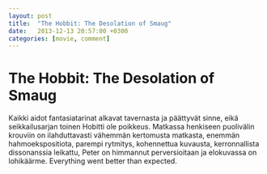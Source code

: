 ```yaml
---
layout: post
title:  "The Hobbit: The Desolation of Smaug"
date:   2013-12-13 20:57:00 +0300
categories: [movie, comment]
---
```


# The Hobbit: The Desolation of Smaug

Kaikki aidot fantasiatarinat alkavat tavernasta ja päättyvät sinne, eikä seikkailusarjan toinen Hobitti ole poikkeus. Matkassa henkiseen puolivälin krouviin on ilahduttavasti vähemmän kertomusta matkasta, enemmän hahmoekspositiota, parempi rytmitys, kohennettua kuvausta, kerronnallista dissonanssia leikattu, Peter on himmannut perversioitaan ja elokuvassa on lohikäärme. Everything went better than expected.

[//]: # "http://www.imdb.com/title/tt1170358/"